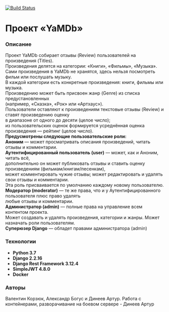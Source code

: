 [![Build Status](https://github.com/ARDineev/yamdb_final/workflows/Django-app-workflow/badge.svg)](https://github.com/ARDineev/yamdb_final/actions/workflows/yamdb_workflow.yml)  
# Проект «YaMDb»
### Описание
Проект YaMDb собирает отзывы (Review) пользователей на произведения (Titles).  
Произведения делятся на категории: «Книги», «Фильмы», «Музыка».  
Сами произведения в YaMDb не хранятся, здесь нельзя посмотреть фильм или послушать музыку.  
В каждой категории есть конкретные произведения: книги, фильмы или музыка.  
Произведению может быть присвоен жанр (Genre) из списка предустановленных  
(например, «Сказка», «Рок» или «Артхаус»).  
Пользователи оставляют к произведениям текстовые отзывы (Review) и ставят произведению оценку  
в диапазоне от одного до десяти (целое число);  
из пользовательских оценок формируется усреднённая оценка произведения — рейтинг (целое число).  
**Предусмотрены следующие пользовательские роли:**  
**Аноним** — может просматривать описания произведений, читать отзывы и комментарии.  
**Аутентифицированный пользователь (user)** — может, как и Аноним, читать всё,  
дополнительно он может публиковать отзывы и ставить оценку произведениям (фильмам/книгам/песенкам),  
может комментировать чужие   отзывы; может редактировать и удалять свои отзывы и комментарии.  
Эта роль присваивается по умолчанию каждому новому пользователю.  
**Модератор (moderator)** — те же права, что и у Аутентифицированного пользователя плюс право удалять  
любые отзывы и комментарии.  
**Администратор (admin)** — полные права на управление всем контентом проекта.  
Может создавать и удалять произведения, категории и жанры. Может назначать роли пользователям.  
**Суперюзер Django** — обладет правами администратора (admin)  
### Технологии
- **Python 3.7**
- **Django 2.2.16**
- **Django Rest Framework 3.12.4**
- **SimpleJWT 4.8.0**
- **Docker**

### Авторы
Валентин Корзюк, Александр Богус и Динеев Артур. Работа с контейнерами, разворачивание на боевом сервере - Динеев Артур  
